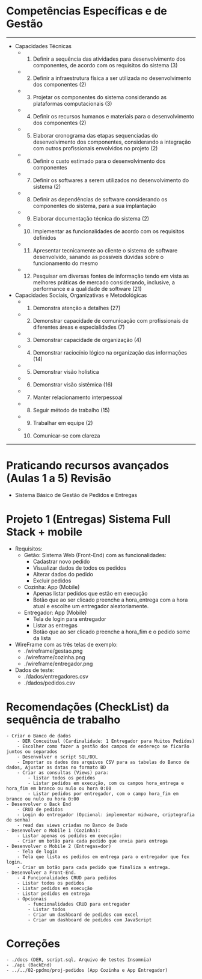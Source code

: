 # Competências Específicas e de Gestão
------------
- Capacidades Técnicas
	- 1. Definir a sequência das atividades para desenvolvimento dos componentes, de acordo com os requisitos do sistema (3)
	- 2. Definir a infraestrutura física a ser utilizada no desenvolvimento dos componentes (2)
	- 3. Projetar os componentes do sistema considerando as plataformas computacionais (3)
	- 4. Definir os recursos humanos e materiais para o desenvolvimento dos componentes (2)
	- 5. Elaborar cronograma das etapas sequenciadas do desenvolvimento dos componentes, considerando a integração com outros profissionais envolvidos no projeto (2)
	- 6. Definir o custo estimado para o desenvolvimento dos componentes
	- 7. Definir os softwares a serem utilizados no desenvolvimento do sistema (2)
	- 8. Definir as dependências de software considerando os componentes do sistema, para a sua implantação
	- 9. Elaborar documentação técnica do sistema (2)
	- 10. Implementar as funcionalidades de acordo com os requisitos definidos
	- 11. Apresentar tecnicamente ao cliente o sistema de software desenvolvido, sanando as possíveis dúvidas sobre o funcionamento do mesmo
	- 12. Pesquisar em diversas fontes de informação tendo em vista as melhores práticas de mercado considerando, inclusive, a performance e a qualidade de software (21)
- Capacidades Sociais, Organizativas e Metodológicas
	- 1. Demonstra atenção a detalhes (27)
	- 2. Demonstrar capacidade de comunicação com profissionais de diferentes áreas e especialidades (7)
	- 3. Demonstrar capacidade de organização (4)
	- 4. Demonstrar raciocínio lógico na organização das informações (14)
	- 5. Demonstrar visão holística
	- 6. Demonstrar visão sistêmica (16)
	- 7. Manter relacionamento interpessoal
	- 8. Seguir método de trabalho (15)
	- 9. Trabalhar em equipe (2)
	- 10. Comunicar-se com clareza
------------

# Praticando recursos avançados (Aulas 1 a 5) Revisão
- Sistema Básico de Gestão de Pedidos e Entregas

# Projeto 1 (Entregas) Sistema Full Stack + mobile
- Requisitos:
	- Getão: Sistema Web (Front-End) com as funcionalidades:
		- Cadastrar novo pedido
		- Visualizar dados de todos os pedidos
		- Alterar dados do pedido
		- Excluir pedidos
	- Cozinha: App (Mobile)
		- Apenas listar pedidos que estão em execução
		- Botão que ao ser clicado preenche a hora_entrega com a hora atual e escolhe um entregador aleatoriamente.
	- Entregador: App (Mobile)
		- Tela de login para entregador
		- Listar as entregas
		- Botão que ao ser clicado preenche a hora_fim e o pedido some da lista
- WireFrame com as três telas de exemplo:
	- ./wireframe/gestao.png
	- ./wireframe/cozinha.png
	- ./wireframe/entregador.png
- Dados de teste:
	- ./dados/entregadores.csv
	- ./dados/pedidos.csv

# Recomendações (CheckList) da sequência de trabalho
	- Criar o Banco de dados
		- DER Conceitual (Cardinalidade: 1 Entregador para Muitos Pedidos)
		- Escolher como fazer a gestão dos campos de endereço se ficarão juntos ou separados
		- Desenvolver o script SQL/DDL
		- Importar os dados dos arquivos CSV para as tabelas do Banco de dados, Ajustar as datas no formato BD
		- Criar as consultas (Views) para:
			- listar todos os pedidos
			- Listar pedidos em execução, com os campos hora_entrega e hora_fim em branco ou nulo ou hora 0:00
			- Listar pedidos por entregador, com o campo hora_fim em branco ou nulo ou hora 0:00
	- Desenvolver o Back End
		- CRUD de pedidos
		- Login do entregador (Opcional: implementar midware, criptografia de senha)
		- read das views criadas no Banco de Dado
	- Desenvolver o Mobile 1 (Cozinha):
		- Listar apenas os pedidos em execução:
		- Criar um botão para cada pedido que envia para entrega
	- Desenvolver o Mobile 2 (Entregas=dor)
		- Tela de login
		- Tela que lista os pedidos em entrega para o entregador que fex login.
		- Criar um botão para cada pedido que finaliza a entrega.
	- Desenvolver a Front-End.
		- 4 Funcionalidades CRUD para pedidos
		- Listar todos os pedidos
		- Listar pedidos em execução
		- Listar pedidos em entrega
		- Opcionais
			- funcionalidades CRUD para entregador
			- Listar todos
			- Criar um dashboard de pedidos com excel
			- Criar um dashboard de pedidos com JavaScript
# Correções
	- ./docs (DER, script.sql, Arquivo de testes Insomnia)
	- ./api (BackEnd)
	- ../../02-ppdmo/proj-pedidos (App Cozinha e App Entregador)
